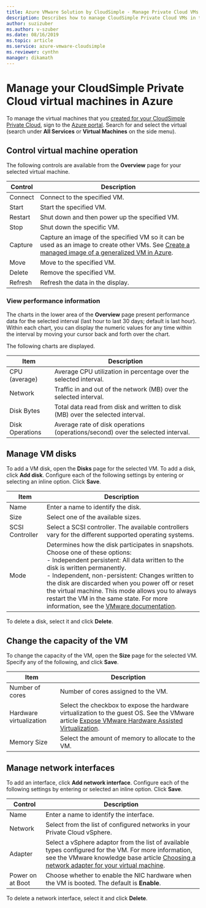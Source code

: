 ```yaml
---
title: Azure VMware Solution by CloudSimple - Manage Private Cloud VMs in Azure 
description: Describes how to manage CloudSimple Private Cloud VMs in the Azure portal, including adding disks, changing VM capacity, and adding network interfaces
author: suzizuber 
ms.author: v-szuber
ms.date: 08/16/2019 
ms.topic: article 
ms.service: azure-vmware-cloudsimple 
ms.reviewer: cynthn 
manager: dikamath 
---
```


# Manage your CloudSimple Private Cloud virtual machines in Azure

To manage the virtual machines that you [created for your CloudSimple Private Cloud](azure-create-vm.md), sign to the [Azure portal](https://portal.azure.com). Search for and select the virtual (search under **All Services** or **Virtual Machines** on the side menu).

## Control virtual machine operation

The following controls are available from the **Overview** page for your selected virtual machine.

| Control | Description |
| ------------ | ------------- |
| Connect | Connect to the specified VM.  |
| Start | Start the specified VM.  |
| Restart | Shut down and then power up the specified VM.  |
| Stop | Shut down the specific VM.  |
| Capture | Capture an image of the specified VM so it can be used as an image to create other VMs. See [Create a managed image of a generalized VM in Azure](../virtual-machines/windows/capture-image-resource.md).   |
| Move | Move to the specified VM.  |
| Delete | Remove the specified VM.  |
| Refresh | Refresh the data in the display.  |

### View performance information

The charts in the lower area of the **Overview** page present performance data for the selected interval (last hour to last 30 days; default is last hour). Within each chart, you can display the numeric values for any time within the interval by moving your cursor back and forth over the chart.

The following charts are displayed.

| Item | Description |
| ------------ | ------------- |
| CPU (average) | Average CPU utilization in percentage over the selected interval.   |
| Network | Traffic in and out of the network (MB) over the selected interval.  |
| Disk Bytes | Total data read from disk and written to disk (MB) over the selected interval.  |
| Disk Operations | Average rate of disk operations (operations/second) over the selected interval. |

## Manage VM disks

To add a VM disk, open the **Disks** page for the selected VM. To add a disk, click **Add disk**. Configure each of the following settings by entering or selecting an inline option. Click **Save**.

   | Item | Description |
   | ------------ | ------------- |
   | Name | Enter a name to identify the disk.  |
   | Size | Select one of the available sizes.  |
   | SCSI Controller | Select a SCSI controller. The available controllers vary for the different supported operating systems.  |
   | Mode | Determines how the disk participates in snapshots. Choose one of these options: <br> - Independent persistent: All data written to the disk is written permanently.<br> - Independent, non-persistent: Changes written to the disk are discarded when you power off or reset the virtual machine.  This mode allows you to always restart the VM in the same state. For more information, see the [VMware documentation](https://docs.vmware.com/en/VMware-vSphere/6.5/com.vmware.vsphere.vm_admin.doc/GUID-8B6174E6-36A8-42DA-ACF7-0DA4D8C5B084.html). |

To delete a disk, select it and click **Delete**.

## Change the capacity of the VM

To change the capacity of the VM, open the **Size** page for the selected VM. Specify any of the following, and click **Save**.

| Item | Description |
| ------------ | ------------- |
| Number of cores | Number of cores assigned to the VM.  |
| Hardware virtualization | Select the checkbox to expose the hardware virtualization to the guest OS. See the VMware article [Expose VMware Hardware Assisted Virtualization](https://docs.vmware.com/en/VMware-vSphere/6.5/com.vmware.vsphere.vm_admin.doc/GUID-2A98801C-68E8-47AF-99ED-00C63E4857F6.html). |
| Memory Size | Select the amount of memory to allocate to the VM.  

## Manage network interfaces

To add an interface, click **Add network interface**. Configure each of the following settings by entering or selected an inline option. Click **Save**.

   | Control | Description |
   | ------------ | ------------- |
   | Name | Enter a name to identify the interface.  |
   | Network | Select from the list of configured networks in your Private Cloud vSphere.  |
   | Adapter | Select a vSphere adaptor from the list of available types configured for the VM. For more information, see the VMware knowledge base article [Choosing a network adapter for your virtual machine](https://kb.vmware.com/s/article/1001805). |
   | Power on at Boot | Choose whether to enable the NIC hardware when the VM is booted. The default is **Enable**. |

To delete a network interface, select it and click **Delete**.
